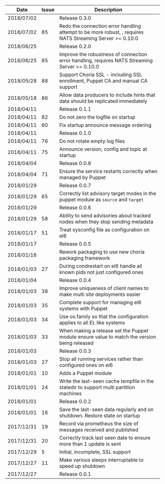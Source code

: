 |Date      |Issue |Description                                                                                              |
|----------|------|---------------------------------------------------------------------------------------------------------|
|2018/07/02|      |Release 0.3.0                                                                                            |
|2018/07/02|85    |Redo the connection error handling attempt to be more robust, , requires NATS Streaming Server >= 0.10.0 |
|2018/06/25|      |Release 0.2.0                                                                                            |
|2018/06/25|85    |Improve the robustness of connection error handling, requires NATS Streaming Server >= 0.10.0            |
|2018/05/28|88    |Support Choria SSL - including SSL enrollment, Puppet CA and manual CA support                           |
|2018/05/18|86    |Allow data producers to include hints that data should be replicated immediately                         |
|2018/04/11|      |Release 0.1.1                                                                                            |
|2018/04/11|82    |Do not zero the logfile on startup                                                                       |
|2018/04/11|80    |Fix startup announce message ordering                                                                    |
|2018/04/11|      |Release 0.1.0                                                                                            |
|2018/04/11|76    |Do not rotate empty log files                                                                            |
|2018/04/11|75    |Announce version, config and topic at startup                                                            |
|2018/04/04|      |Release 0.0.8                                                                                            |
|2018/04/04|71    |Ensure the service restarts correctly when managed by Puppet                                             |
|2018/01/29|      |Release 0.0.7                                                                                            |
|2018/01/29|65    |Correctly list advisory target modes in the puppet module as `source` and `target`                       |
|2018/01/29|      |Release 0.0.6                                                                                            |
|2018/01/29|58    |Ability to send advisories about tracked nodes when they stop sending metadata                           |
|2018/01/17|51    |Treat sysconfig file as configuration on el6                                                             |
|2018/01/17|      |Release 0.0.5                                                                                            |
|2018/01/16|      |Rework packaging to use new choria packaging framework                                                   |
|2018/01/03|27    |During condrestart on el6 handle all known pids not just configured ones                                 |
|2018/01/04|      |Release 0.0.4                                                                                            |
|2018/01/03|38    |Improve uniqueness of client names to make multi site deployments easier                                 |
|2018/01/03|35    |Complete support for managing el6 systems with Puppet                                                    |
|2018/01/03|34    |Use os.family so that the configuration applies to all EL like systems                                   |
|2018/01/03|33    |When making a release set the Puppet module ensure value to match the version being released             |
|2018/01/03|      |Release 0.0.3                                                                                            |
|2018/01/03|27    |Stop all running services rather than configured ones on el6                                             |
|2018/01/01|10    |Adds a Puppet module                                                                                     |
|2018/01/01|24    |Write the last-seen cache tempfile in the statedir to support multi partition machines                   |
|2018/01/01|      |Release 0.0.2                                                                                            |
|2018/01/01|16    |Save the last-seen data regularly and on shutdown.  Restore state on startup                             |
|2017/12/31|19    |Record via prometheus the size of messages received and published                                        |
|2017/12/31|20    |Correctly track last seen date to ensure more than 1 update is sent                                      |
|2017/12/29|5     |Initial, incomplete, SSL support                                                                         |
|2017/12/27|11    |Make various sleeps interruptable to speed up shutdown                                                   |
|2017/12/27|      |Release 0.0.1                                                                                            |
